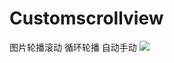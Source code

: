 # Customscrollview
图片轮播滚动  循环轮播  自动手动
![](https://github.com/ccczuo/Customscrollview/tree/master/CustomScrollview/CustomScrollview/111/1.png)  
